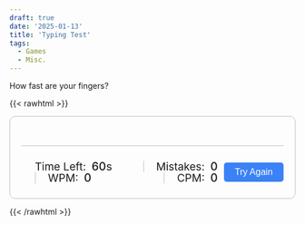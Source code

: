 ```yaml
---
draft: true
date: '2025-01-13'
title: 'Typing Test'
tags:
  - Games
  - Misc.
---
```


How fast are your fingers?

{{< rawhtml >}}
<div class="wrapper">
  <input type="text" class="input-field">
  <div class="content-box">
    <div class="typing-text">
      <p></p>
    </div>
    <div class="content">
      <ul class="result-details">
        <li class="time">
          <p>Time Left:</p>
          <span><b>60</b>s</span>
        </li>
        <li class="mistake">
          <p>Mistakes:</p>
          <span>0</span>
        </li>
        <li class="wpm">
          <p>WPM:</p>
          <span>0</span>
        </li>
        <li class="cpm">
          <p>CPM:</p>
          <span>0</span>
        </li>
      </ul>
      <button>Try Again</button>
    </div>
  </div>
</div>

<script src="/js/paragraphs.js"></script>
<script src="/js/typing-test.js"></script>

<style>

  ::selection{
    color: #fff;
    background: #3e96e9;
  }

  .wrapper .input-field{
    opacity: 0;
    z-index: -999;
    position: absolute;
  }
  .wrapper .content-box{
    padding: 13px 20px 0;
    border-radius: 10px;
    border: 1px solid #bfbfbf;
  }
  .content-box .typing-text{
    overflow: hidden;
    max-height: 256px;
  }
  .typing-text::-webkit-scrollbar{
    width: 0;
  }
  .typing-text p{
    font-size: 21px;
    text-align: justify;
    letter-spacing: 1px;
    word-break: break-all;
  }
  .typing-text p span{
    position: relative;
  }
  .typing-text p span.correct{
    color: #56964f;
  }
  .typing-text p span.incorrect{
    color: #cb3439;
    outline: 1px solid #fff;
    background: #ffc0cb;
    border-radius: 4px;
  }
  .typing-text p span.active{
    color: #3b82f6;
  }
  .typing-text p span.active::before{
    position: absolute;
    content: "";
    height: 100%;
    width: 2px;
    bottom: 0;
    left: 0;
    opacity: 0;
    border-radius: 5px;
    background: #b89d17;
    animation: blink .8s ease-in-out infinite;
  }
  @keyframes blink{
    50%{ 
      opacity: 1; 
    }
  }
  .content-box .content{
    margin-top: 17px;
    display: flex;
    padding: 12px 0;
    flex-wrap: wrap;
    align-items: center;
    justify-content: space-between;
    border-top: 1px solid #bfbfbf;
  }
  .content button{
    outline: none;
    border: none;
    width: 105px;
    color: #fff;
    padding: 8px 0;
    font-size: 16px;
    cursor: pointer;
    border-radius: 5px;
    background: #3b82f6;
    transition: transform 0.3s ease;
  }
  .content button:active{
    transform: scale(0.97);
  }
  .content .result-details{
    display: flex;
    flex-wrap: wrap;
    align-items: center;
    width: calc(100% - 140px);
    justify-content: space-between;
  }
  .result-details li{
    display: flex;
    height: 20px;
    list-style: none;
    position: relative;
    align-items: center;
  }
  .result-details li:not(:first-child){
    padding-left: 22px;
    border-left: 1px solid #bfbfbf;
  }
  .result-details li p{
    font-size: 19px;
  }
  .result-details li span{
    display: block;
    font-size: 20px;
    margin-left: 10px;
  }
  li span b{
    font-weight: 500;
  }
  li:not(:first-child) span{
    font-weight: 500;
  }
  @media (max-width: 745px) {
    .wrapper{
      padding: 20px;
    }
    .content-box .content{
      padding: 20px 0;
    }
    .content-box .typing-text{
      max-height: 100%;
    }
    .typing-text p{
      font-size: 19px;
      text-align: left;
    }
    .content button{
      width: 100%;
      font-size: 15px;
      padding: 10px 0;
      margin-top: 20px;
    }
    .content .result-details{
      width: 100%;
    }
    .result-details li:not(:first-child){
      border-left: 0;
      padding: 0;
    }
    .result-details li p, 
    .result-details li span{
      font-size: 17px;
    }
  }
  @media (max-width: 518px) {
    .wrapper .content-box{
      padding: 10px 15px 0;
    }
    .typing-text p{
      font-size: 18px;
    }
    .result-details li{
      margin-bottom: 10px;
    }
    .content button{
      margin-top: 10px;
    }
  }
</style>
{{< /rawhtml >}}